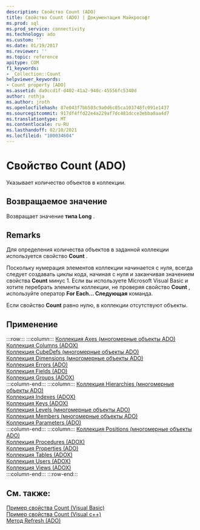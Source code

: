 ```yaml
---
description: Свойство Count (ADO)
title: Свойство Count (ADO) | Документация Майкрософт
ms.prod: sql
ms.prod_service: connectivity
ms.technology: ado
ms.custom: ''
ms.date: 01/19/2017
ms.reviewer: ''
ms.topic: reference
apitype: COM
f1_keywords:
- _Collection::Count
helpviewer_keywords:
- Count property [ADO]
ms.assetid: da9ccd1f-d402-41a2-940c-45556fc5340d
author: rothja
ms.author: jroth
ms.openlocfilehash: 87e043f7bb503c9a0d6c05ca103748fc091e1437
ms.sourcegitcommit: 917df4ffd22e4a229af7dc481dcce3ebba0aa4d7
ms.translationtype: MT
ms.contentlocale: ru-RU
ms.lasthandoff: 02/10/2021
ms.locfileid: "100034604"
---
```

# <a name="count-property-ado"></a>Свойство Count (ADO)
Указывает количество объектов в коллекции.  
  
## <a name="return-value"></a>Возвращаемое значение  
 Возвращает значение **типа Long** .  
  
## <a name="remarks"></a>Remarks  
 Для определения количества объектов в заданной коллекции используется свойство **Count** .  
  
 Поскольку нумерация элементов коллекции начинается с нуля, всегда следует создавать циклы кода, начиная с нуля и заканчивая значением свойства **Count** минус 1. Если вы используете Microsoft Visual Basic и хотите перебрать элементы коллекции, не проверяя свойство **Count** , используйте оператор **For Each... Следующая** команда.  
  
 Если свойство **Count** равно нулю, в коллекции отсутствуют объекты.  
  
## <a name="applies-to"></a>Применение  

:::row:::
    :::column:::
        [Коллекция Axes (многомерные объекты ADO)](../ado-md-api/axes-collection-ado-md.md)  
        [Коллекция Columns (ADOX)](../adox-api/columns-collection-adox.md)  
        [Коллекция CubeDefs (многомерные объекты ADO)](../ado-md-api/cubedefs-collection-ado-md.md)  
        [Коллекция Dimensions (многомерные объекты ADO)](../ado-md-api/dimensions-collection-ado-md.md)  
        [Коллекция Errors (ADO)](./errors-collection-ado.md)  
        [Коллекция Fields (ADO)](./fields-collection-ado.md)  
        [Коллекция Groups (ADOX)](../adox-api/groups-collection-adox.md)  
    :::column-end:::
    :::column:::
        [Коллекция Hierarchies (многомерные объекты ADO)](../ado-md-api/hierarchies-collection-ado-md.md)  
        [Коллекция Indexes (ADOX)](../adox-api/indexes-collection-adox.md)  
        [Коллекция Keys (ADOX)](../adox-api/keys-collection-adox.md)  
        [Коллекция Levels (многомерные объекты ADO)](../ado-md-api/levels-collection-ado-md.md)  
        [Коллекция Members (многомерные объекты ADO)](../ado-md-api/members-collection-ado-md.md)  
        [Коллекция Parameters (ADO)](./parameters-collection-ado.md)  
    :::column-end:::
    :::column:::
        [Коллекция Positions (многомерные объекты ADO)](../ado-md-api/positions-collection-ado-md.md)  
        [Коллекция Procedures (ADOX)](../adox-api/procedures-collection-adox.md)  
        [Коллекция Properties (ADO)](./properties-collection-ado.md)  
        [Коллекция Tables (ADOX)](../adox-api/tables-collection-adox.md)  
        [Коллекция Users (ADOX)](../adox-api/users-collection-adox.md)  
        [Коллекция Views (ADOX)](../adox-api/views-collection-adox.md)  
    :::column-end:::
:::row-end:::

## <a name="see-also"></a>См. также:  
 [Пример свойства Count (Visual Basic)](./count-property-example-vb.md)   
 [Пример свойства Count (Visual c++)](./count-property-example-vc.md)   
 [Метод Refresh (ADO)](./refresh-method-ado.md)